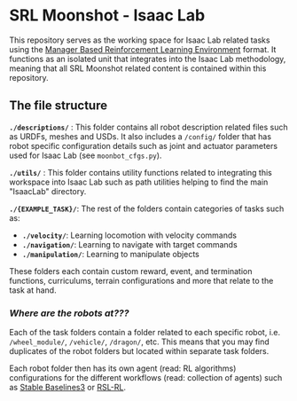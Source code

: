 # SRL Moonshot - Isaac Lab 

This repository serves as the working space for Isaac Lab related tasks using the [Manager Based Reinforcement Learning Environment](https://isaac-sim.github.io/IsaacLab/main/source/tutorials/03_envs/create_manager_rl_env.html) format. It functions as an isolated unit that integrates into the Isaac Lab methodology, meaning that all SRL Moonshot related content is contained within this repository.


## The file structure

**`./descriptions/`** : This folder contains all robot description related files such as URDFs, meshes and USDs. It also includes a `/config/` folder that has robot specific configuration details such as joint and actuator parameters used for Isaac Lab (see `moonbot_cfgs.py`). 

**`./utils/`** : This folder contains utility functions related to integrating this workspace into Isaac Lab such as path utilities helping to find the main "IsaacLab" directory.

**`./{EXAMPLE_TASK}/`**: The rest of the folders contain categories of tasks such as:
- **`./velocity/`**: Learning locomotion with velocity commands
- **`./navigation/`**: Learning to navigate with target commands
- **`./manipulation/`**: Learning to manipulate objects 

These folders each contain custom reward, event, and termination functions, curriculums, terrain configurations and more that relate to the task at hand.

### *Where are the robots at???*
Each of the task folders contain a folder related to each specific robot, i.e. `/wheel_module/`, `/vehicle/`, `/dragon/`, etc. This means that you may find duplicates of the robot folders but located within separate task folders. 

Each robot folder then has its own agent (read: RL algorithms) configurations for the different workflows (read: collection of agents) such as [Stable Baselines3](https://stable-baselines3.readthedocs.io/en/master/) or [RSL-RL](https://github.com/leggedrobotics/rsl_rl).  

